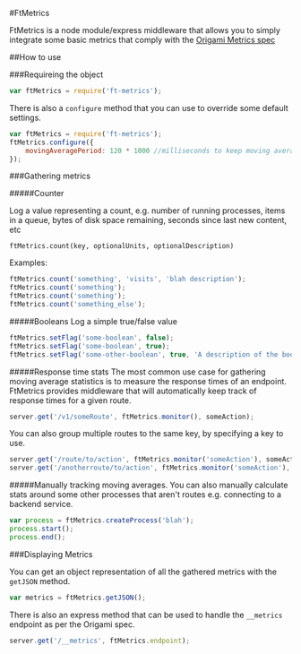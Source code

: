 
#FtMetrics

FtMetrics is a node module/express middleware that allows you to simply integrate some basic metrics that comply with the [Origami Metrics spec](http://origami.ft.com/docs/syntax/metrics/)

##How to use

###Requireing the object

```javascript
var ftMetrics = require('ft-metrics');
```

There is also a `configure` method that you can use to override some default settings.

```javascript
var ftMetrics = require('ft-metrics');
ftMetrics.configure({
	movingAveragePeriod: 120 * 1000 //milliseconds to keep moving average for, default 1 minute
});
```

###Gathering metrics

#####Counter

Log a value representing a count, e.g. number of running processes, items in a queue, bytes of disk space remaining, seconds since last new content, etc

`ftMetrics.count(key, optionalUnits, optionalDescription)`

Examples:
```javascript
ftMetrics.count('something', 'visits', 'blah description');
ftMetrics.count('something');
ftMetrics.count('something');
ftMetrics.count('something_else');
```

#####Booleans
Log a simple true/false value
```javascript
ftMetrics.setFlag('some-boolean', false);
ftMetrics.setFlag('some-boolean', true);
ftMetrics.setFlag('some-other-boolean', true, 'A description of the boolean');
```

#####Response time stats
The most common use case for gathering moving average statistics is to measure the response times of an endpoint. FtMetrics provides middleware that will automatically keep track of response times for a given route.
```javascript
server.get('/v1/someRoute', ftMetrics.monitor(), someAction);
```

You can also group multiple routes to the same key, by specifying a key to use.
```javascript
server.get('/route/to/action', ftMetrics.monitor('someAction'), someAction);
server.get('/anotherroute/to/action', ftMetrics.monitor('someAction'), someAction);
```

#####Manually tracking moving averages.
You can also manually calculate stats around some other processes that aren't routes e.g. connecting to a backend service.

```javascript
var process = ftMetrics.createProcess('blah');
process.start();
process.end();
```

###Displaying Metrics

You can get an object representation of all the gathered metrics with the `getJSON` method.

```javascript
var metrics = ftMetrics.getJSON();
```

There is also an express method that can be used to handle the `__metrics` endpoint as per the Origami spec.

```javascript
server.get('/__metrics', ftMetrics.endpoint);
```
